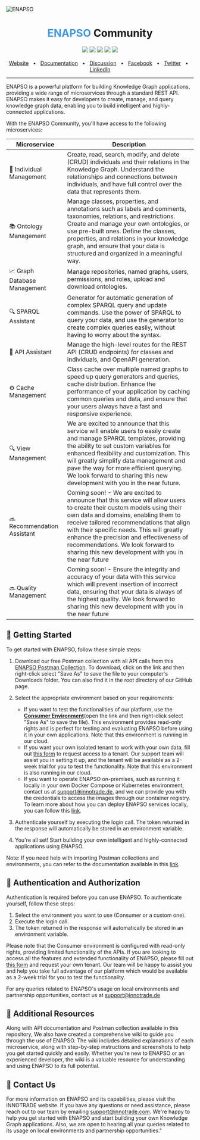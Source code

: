 ![ENAPSO](https://i.postimg.cc/RVRg2dGv/community-4.png)



<div align="center">
  <h1><span style="font-weight:bold; color: #4299E1;">ENAPSO</span> Community</h1>
  
   <a href="https://www.npmjs.com/package/@innotrade/enapso-graphdb-client"><img src="https://img.shields.io/badge/ENAPSO-Client-green" /></a>
   <a href="https://www.npmjs.com/package/@innotrade/enapso-graphdb-admin"><img src="https://img.shields.io/badge/ENAPSO-Admin-blue" /></a>
   <a href="https://www.npmjs.com/package/@innotrade/enapso-graphdb-cli"><img src="https://img.shields.io/badge/ENAPSO-CLI-yellow" /></a>
  <a href="https://github.com/innotrade/enapso-graphdb-client/blob/main/LICENSE"><img src="https://img.shields.io/badge/license-Apache%202-blue" /></a>
  <a href="https://github.com/innotrade/enapso-graphdb-client/blob/main/CODE_OF_CONDUCT.md"><img src="https://img.shields.io/badge/code-Conduct-orange" /></a>
  <br />
  <br />
  <a href="https://www.innotrade.com/">Website</a>
  <span>&nbsp;&nbsp;•&nbsp;&nbsp;</span>
  <a href="https://github.com/innotrade/enapso-community/wiki">Documentation</a>
  <span>&nbsp;&nbsp;•&nbsp;&nbsp;</span>
  <a href="https://github.com/innotrade/enapso-community/discussions">Discussion</a>
  <span>&nbsp;&nbsp;•&nbsp;&nbsp;</span>
  <a href="#">Facebook</a>
  <span>&nbsp;&nbsp;•&nbsp;&nbsp;</span>
  <a href="#">Twitter</a>
  <span>&nbsp;&nbsp;•&nbsp;&nbsp;</span>
  <a href="#">LinkedIn</a>
  <br />
  <hr />
</div>

ENAPSO is a powerful platform for building Knowledge Graph applications, providing a wide range of microservices through a standard REST API. ENAPSO makes it easy for developers to create, manage, and query knowledge graph data, enabling you to build intelligent and highly-connected applications.

With the ENAPSO Community, you'll have access to the following microservices:

| Microservice    | Description                                                                                                                                                                                                                                                                                                                                                                                   |
|-----------------|-----------------------------------------------------------------------------------------------------------------------------------------------------------------------------------------------------------------------------------------------------------------------------------------------------------------------------------------------------------------------------------|
| 👤 Individual Management | Create, read, search, modify, and delete (CRUD) individuals and their relations in the Knowledge Graph. Understand the relationships and connections between individuals, and have full control over the data that represents them.                                                                                                                                                                                                                                                                                        |
| 📚 Ontology Management  | Manage classes, properties, and annotations such as labels and comments, taxonomies, relations, and restrictions. Create and manage your own ontologies, or use pre-built ones. Define the classes, properties, and relations in your knowledge graph, and ensure that your data is structured and organized in a meaningful way.                                                                                                                                                                                                                                                                                |
| 📈 Graph Database Management | Manage repositories, named graphs, users, permissions, and roles, upload and download ontologies.                                                                                                                                                                                                                                                                                                              |
| 🔍 SPARQL Assistant    | Generator for automatic generation of complex SPARQL query and update commands. Use the power of SPARQL to query your data, and use the generator to create complex queries easily, without having to worry about the syntax.                                                                                                                                                                                                                                                                                                                                                    |
| 🔧 API Assistant       | Manage the high-level routes for the REST API (CRUD endpoints) for classes and individuals, and OpenAPI generation.                                                                                                                                                                                                                                                                                   |
| ⚙️ Cache Management    | Class cache over multiple named graphs to speed up query generators and queries, cache distribution. Enhance the performance of your application by caching common queries and data, and ensure that your users always have a fast and responsive experience.                                                                                                                                                                                                                                                                                                     |
| 🔍 View Management    | We are excited to announce that this service will enable users to easily create and manage SPARQL templates, providing the ability to set custom variables for enhanced flexibility and customization. This will greatly simplify data management and pave the way for more efficient querying. We look forward to sharing this new development with you in the near future.                                                                                                                                                                                                                                                                                                      |
| 🔜 Recommendation Assistant    | Coming soon! - We are excited to announce that this service will allow users to create their custom models using their own data and domains, enabling them to receive tailored recommendations that align with their specific needs. This will greatly enhance the precision and effectiveness of recommendations. We look forward to sharing this new development with you in the near future                                                                                                                                                                                                                                                                                                         |
|🔜  Quality Management    | Coming soon! - Ensure the integrity and accuracy of your data with this service which will prevent insertion of incorrect data, ensuring that your data is always of the highest quality. We look forward to sharing this new development with you in the near future                                                                                                                                                                                                                                                                                                        |


## 🚀 Getting Started

To get started with ENAPSO, follow these simple steps:

1. Download our free Postman collection with all API calls from this [ENAPSO Postman Collection](https://raw.githubusercontent.com/innotrade/enapso-community/main/ENAPSO.postman_collection.json). To download, click on the link and then right-click select "Save As" to save the file to your computer's Downloads folder. You can also find it in the root directory of our GitHub page.

2. Select the appropriate environment based on your requirements:
    * If you want to test the functionalities of our platform, use the  [**Consumer Environment**](https://raw.githubusercontent.com/innotrade/enapso-community/main/ENAPSO-Cloud%20(Consumer).postman_environment.json)(open the link and then right-click select "Save As" to save the file). This environment provides read-only rights and is perfect for testing and evaluating ENAPSO before using it in your own applications. Note that this environment is running in our cloud.
    * If you want your own isolated tenant to work with your own data, fill out [this form](https://www.innotrade.com/enapso-tenant-registration) to request access to a tenant. Our support team will assist you in setting it up, and the tenant will be available as a 2-week trial for you to test the functionality. Note that this environment is also running in our cloud.
    * If you want to operate ENAPSO on-premises, such as running it locally in your own Docker Compose or Kubernetes environment, contact us at support@innotrade.de, and we can provide you with the credentials to access the images through our container registry. To learn more about how you can deploy ENAPSO services locally, you can follow this [link](https://github.com/innotrade/enapso-community/wiki/ENAPSO-Platform-Services-on-On-Premises-Solutions-with-Kubernetes-and-Docker-Compose).

3. Authenticate yourself by executing the login call. The token returned in the response will automatically be stored in an environment variable.

4. You're all set! Start building your own intelligent and highly-connected applications using ENAPSO.

Note: If you need help with importing Postman collections and environments, you can refer to the documentation available in this [link](https://github.com/innotrade/enapso-community/wiki/Importing-Postman-Collections-&-Environments).

## 🔑 Authentication and Authorization

Authentication is required before you can use ENAPSO. To authenticate yourself, follow these steps:

1. Select the environment you want to use (Consumer or a custom one).
2. Execute the login call.
3. The token returned in the response will automatically be stored in an environment variable.

Please note that the Consumer environment is configured with read-only rights, providing limited functionality of the APIs. If you are looking to access all the features and extended functionality of ENAPSO, please fill out [this form](https://www.innotrade.com/enapso-tenant-registration) and request your own tenant. Our team will be happy to assist you and help you take full advantage of our platform which would be available as a 2-week trial for you to test the functionality.

For any queries related to ENAPSO's usage on local environments and partnership opportunities, contact us at support@innotrade.de

## 📙 Additional Resources
Along with API documentation and Postman collection available in this repository, We also have created a comprehensive wiki to guide you through the use of ENAPSO. The wiki includes detailed explanations of each microservice, along with step-by-step instructions and screenshots to help you get started quickly and easily. Whether you're new to ENAPSO or an experienced developer, the wiki is a valuable resource for understanding and using ENAPSO to its full potential.

## 📧 Contact Us
For more information on ENAPSO and its capabilities, please visit the INNOTRADE website. If you have any questions or need assistance, please reach out to our team by emailing support@innotrade.com. We're happy to help you get started with ENAPSO and start building your own Knowledge Graph applications. Also, we are open to hearing all your queries related to its usage on local environments and partnership opportunities."

